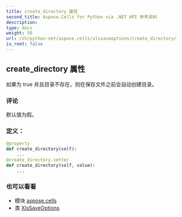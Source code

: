 ```yaml
---
title: create_directory 属性
second_title: Aspose.Cells for Python via .NET API 参考资料
description:
type: docs
weight: 50
url: /zh/python-net/aspose.cells/xlssaveoptions/create_directory/
is_root: false
---
```

## create_directory 属性

如果为 true 并且目录不存在，则在保存文件之前会自动创建目录。

### 评论

默认值为假。
### 定义：
```python
@property
def create_directory(self):
    ...
@create_directory.setter
def create_directory(self, value):
    ...
```

### 也可以看看
* 模块 [aspose.cells](../../)
* 类 [XlsSaveOptions](/cells/zh/python-net/aspose.cells/xlssaveoptions)
